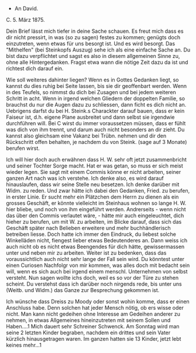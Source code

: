 + An David.

 C. 5. März 1875.

Dein Brief lässt mich tiefer in deine Sache schauen. Es freut mich dass es dir nicht pressirt, in was (so zu sagen) festes zu kommen; genügts doch einzutreten, wenn etwas für uns besorgt ist. Und es wird besorgt. 
Das "Mithelfen" (bei Steinkopfs Auszug) sehe ich als eine einfache Sache an. Du bist dazu verpflichtet und sagst es also in diesem allgemeinen Sinne zu, ohne alle Hintergedanken. Fragst etwa wann die nötige Zeit dazu da ist und richtest dich darauf ein.

Wie soll weiteres dahinter liegen? Wenn es in Gottes Gedanken liegt, so kannst du dies ruhig bei Seite lassen, bis sie dir geoffenbart werden. Wenn in des Teufels, so nimmst du dich bei Zusagen und bei jedem weiteren Schritt in acht. Wenn in irgend welchen Gliedern der doppelten Familie, so brauchst du nur die Augen dazu zu schliessen, dann ficht es dich nicht an. Uebrigens darfst du bei H. Steink.s Charackter darauf bauen, dass er kein Faiseur ist, d.h. eigene Plane ausbreitet und dann selbst sie irgendwie durchführen will. Bei C<onrad> wirst du immer voraussetzen müssen, dass er fühlt was dich von ihm trennt, und darum auch nicht besonders an dir zieht. Du kannst also gleichsam eine Vakanz bei Trübn. nehmen und dir den Rückschritt offen behalten, je nachdem du von Steink. (sage auf 3 Monate) berufen wirst.

Ich will hier doch auch erwähnen dass H. W.<eitbrecht> sehr oft jetzt zusammenbricht und seiner Tochter Sorge macht. Hat er was getan, so muss er sich meist wieder legen. Sie sagt mit einem Commis könne er nicht arbeiten, seiner ganzen Art nach was ich verstehe. Ich denke also, es wird darauf hinauslaufen, dass wir seine Stelle neu besetzen. Ich denke darüber mit Widm. zu reden. Und zwar hätte ich dabei den Gedanken, Fried. zu berufen, in erster Linie. Er sucht mehr ein Plätzchen dem Herrn zu dienen als ein grosses Geschäft, er könnte vielleicht im Steinhaus wohnen so lange H. W. hier bliebe, und noch von ihm eingeführt werden. Andrerseits - wenn nicht das über den Commis verlautet wäre, - hätte mir auch eingeleuchtet, dich hieher zu berufen, um mit W. zu arbeiten, im Blicke darauf, dass sich das Geschäft später nach Belieben erweitere und mehr buchhändlerisch betreiben liesse. Doch hatte ich immer den Eindruck, du liebest solche Winkelläden nicht, fiengest lieber etwas Bedeutenderes an. Dann weiss ich auch nicht ob es nicht etwas Beengendes für dich hätte, gewissermassen unter und neben mir zu arbeiten. Weiter ist zu bedenken, dass das voraussichtlich auch nicht sehr lange der Fall sein wird. Du könntest unter einen Curiosen Nachfolgr von mir kommen, was alles doch mit bedacht sein will, wenn es sich auch bei irgend einem menschl. Unternehmen von selbst versteht. Nun sagen wollte ichs doch, weil es so vor der Türe zu stehen scheint. Du verstehst dass ich darüber noch nirgends rede, bis unter uns (Weitb. und Widm.) das Ganze zur Besprechung gekommen ist.

Ich wünsche dass Dreiss zu Moody oder sonst wohin komme, dass er einen Anschluss habe. Denn solchen hat jeder Mensch nötig, ob ers wisse oder nicht. Man kann nicht gedeihen ohne Interesse am Gedeihen anderer zu nehmen, in etwas Allgemeines hineinzutreten mit seinem Sollen und Haben....1 
Mich dauert sehr Schreiner Schwenck. Am Sonntag wird man seine 2 letzten Kinder begraben, nachdem ein drittes und sein Vater kürzlich hinausgetragen waren. Im ganzen hatten sie 13 Kinder, jetzt lebt keines mehr...1 